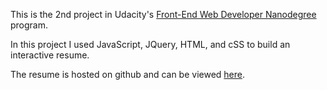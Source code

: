 ﻿This is the 2nd project in Udacity's [Front-End Web Developer Nanodegree](https://www.udacity.com/course/front-end-web-developer-nanodegree--nd001) program.

In this project I used JavaScript, JQuery, HTML, and cSS to build an interactive resume. 

The resume is hosted on github and can be viewed [here](http://pajamaprogrammer.github.io/frontend-nanodegree-resume/).